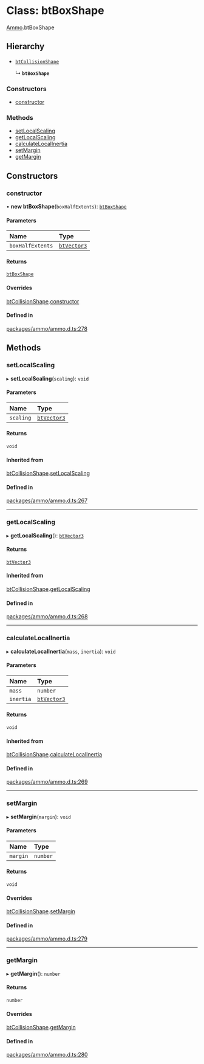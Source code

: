 # Class: btBoxShape

[Ammo](../modules/Ammo.md).btBoxShape

## Hierarchy

- [`btCollisionShape`](Ammo.btCollisionShape.md)

  ↳ **`btBoxShape`**

### Constructors

- [constructor](Ammo.btBoxShape.md#constructor)

### Methods

- [setLocalScaling](Ammo.btBoxShape.md#setlocalscaling)
- [getLocalScaling](Ammo.btBoxShape.md#getlocalscaling)
- [calculateLocalInertia](Ammo.btBoxShape.md#calculatelocalinertia)
- [setMargin](Ammo.btBoxShape.md#setmargin)
- [getMargin](Ammo.btBoxShape.md#getmargin)

## Constructors

### constructor

• **new btBoxShape**(`boxHalfExtents`): [`btBoxShape`](Ammo.btBoxShape.md)

#### Parameters

| Name | Type |
| :------ | :------ |
| `boxHalfExtents` | [`btVector3`](Ammo.btVector3.md) |

#### Returns

[`btBoxShape`](Ammo.btBoxShape.md)

#### Overrides

[btCollisionShape](Ammo.btCollisionShape.md).[constructor](Ammo.btCollisionShape.md#constructor)

#### Defined in

[packages/ammo/ammo.d.ts:278](https://github.com/Orillusion/orillusion/blob/main/packages/ammo/ammo.d.ts#L278)

## Methods

### setLocalScaling

▸ **setLocalScaling**(`scaling`): `void`

#### Parameters

| Name | Type |
| :------ | :------ |
| `scaling` | [`btVector3`](Ammo.btVector3.md) |

#### Returns

`void`

#### Inherited from

[btCollisionShape](Ammo.btCollisionShape.md).[setLocalScaling](Ammo.btCollisionShape.md#setlocalscaling)

#### Defined in

[packages/ammo/ammo.d.ts:267](https://github.com/Orillusion/orillusion/blob/main/packages/ammo/ammo.d.ts#L267)

___

### getLocalScaling

▸ **getLocalScaling**(): [`btVector3`](Ammo.btVector3.md)

#### Returns

[`btVector3`](Ammo.btVector3.md)

#### Inherited from

[btCollisionShape](Ammo.btCollisionShape.md).[getLocalScaling](Ammo.btCollisionShape.md#getlocalscaling)

#### Defined in

[packages/ammo/ammo.d.ts:268](https://github.com/Orillusion/orillusion/blob/main/packages/ammo/ammo.d.ts#L268)

___

### calculateLocalInertia

▸ **calculateLocalInertia**(`mass`, `inertia`): `void`

#### Parameters

| Name | Type |
| :------ | :------ |
| `mass` | `number` |
| `inertia` | [`btVector3`](Ammo.btVector3.md) |

#### Returns

`void`

#### Inherited from

[btCollisionShape](Ammo.btCollisionShape.md).[calculateLocalInertia](Ammo.btCollisionShape.md#calculatelocalinertia)

#### Defined in

[packages/ammo/ammo.d.ts:269](https://github.com/Orillusion/orillusion/blob/main/packages/ammo/ammo.d.ts#L269)

___

### setMargin

▸ **setMargin**(`margin`): `void`

#### Parameters

| Name | Type |
| :------ | :------ |
| `margin` | `number` |

#### Returns

`void`

#### Overrides

[btCollisionShape](Ammo.btCollisionShape.md).[setMargin](Ammo.btCollisionShape.md#setmargin)

#### Defined in

[packages/ammo/ammo.d.ts:279](https://github.com/Orillusion/orillusion/blob/main/packages/ammo/ammo.d.ts#L279)

___

### getMargin

▸ **getMargin**(): `number`

#### Returns

`number`

#### Overrides

[btCollisionShape](Ammo.btCollisionShape.md).[getMargin](Ammo.btCollisionShape.md#getmargin)

#### Defined in

[packages/ammo/ammo.d.ts:280](https://github.com/Orillusion/orillusion/blob/main/packages/ammo/ammo.d.ts#L280)
